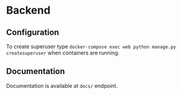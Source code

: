 # Backend

## Configuration

To create superuser type ```docker-compose exec web python manage.py createsuperuser``` when containers are running.

## Documentation
Documentation is available at `docs/` endpoint.
